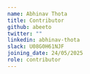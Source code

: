 ```yaml
---
name: Abhinav Thota
title: Contributor
github: abeeto
twitter: ""
linkedin: abhinav-thota
slack: U08G0H61NJF
joining_date: 24/05/2025
role: contributor
---
```



